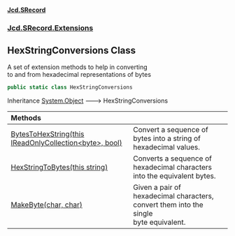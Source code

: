 #### [Jcd.SRecord](index.md 'index')
### [Jcd.SRecord.Extensions](Jcd.SRecord.Extensions.md 'Jcd.SRecord.Extensions')

## HexStringConversions Class

A set of extension methods to help in converting  
to and from hexadecimal representations of bytes

```csharp
public static class HexStringConversions
```

Inheritance [System.Object](https://docs.microsoft.com/en-us/dotnet/api/System.Object 'System.Object') &#129106; HexStringConversions

| Methods | |
| :--- | :--- |
| [BytesToHexString(this IReadOnlyCollection&lt;byte&gt;, bool)](Jcd.SRecord.Extensions.HexStringConversions.BytesToHexString(thisSystem.Collections.Generic.IReadOnlyCollection_byte_,bool).md 'Jcd.SRecord.Extensions.HexStringConversions.BytesToHexString(this System.Collections.Generic.IReadOnlyCollection<byte>, bool)') | Convert a sequence of bytes into a string of hexadecimal values. |
| [HexStringToBytes(this string)](Jcd.SRecord.Extensions.HexStringConversions.HexStringToBytes(thisstring).md 'Jcd.SRecord.Extensions.HexStringConversions.HexStringToBytes(this string)') | Converts a sequence of hexadecimal characters into the equivalent bytes. |
| [MakeByte(char, char)](Jcd.SRecord.Extensions.HexStringConversions.MakeByte(char,char).md 'Jcd.SRecord.Extensions.HexStringConversions.MakeByte(char, char)') | Given a pair of hexadecimal characters, convert them into the single<br/>byte equivalent. |
